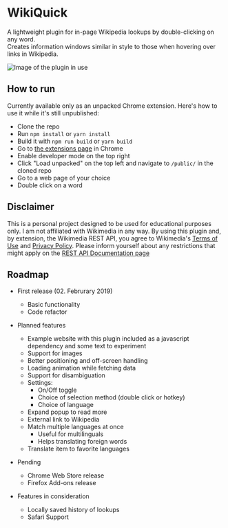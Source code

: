 # WikiQuick

A lightweight plugin for in-page Wikipedia lookups by double-clicking on any word.  
Creates information windows similar in style to those when hovering over links in Wikipedia.

![Image of the plugin in use](https://wielander.me/img/wikiquick@2x.png)

## How to run

Currently available only as an unpacked Chrome extension.
Here's how to use it while it's still unpublished:

+ Clone the repo
+ Run `npm install` or `yarn install`
+ Build it with `npm run build` or `yarn build`
+ Go to [the extensions page](chrome://extensions/) in Chrome
+ Enable developer mode on the top right
+ Click "Load unpacked" on the top left and navigate to `/public/` in the cloned repo
+ Go to a web page of your choice
+ Double click on a word

## Disclaimer

This is a personal project designed to be used for educational purposes only. I am not affiliated with Wikimedia in any way.
By using this plugin and, by extension, the Wikimedia REST API, you agree to Wikimedia's [Terms of Use](https://wikimediafoundation.org/wiki/Terms_of_Use) and [Privacy Policy](https://wikimediafoundation.org/wiki/Privacy_policy).
Please inform yourself about any restrictions that might apply on the [REST API Documentation page](https://en.wikipedia.org/api/rest_v1/)

## Roadmap

+ First release (02. Februrary 2019)
  + Basic functionality
  + Code refactor

+ Planned features
  + Example website with this plugin included as a javascript dependency and some text to experiment
  + Support for images
  + Better positioning and off-screen handling
  + Loading animation while fetching data
  + Support for disambiguation
  + Settings:
    + On/Off toggle
    + Choice of selection method (double click or hotkey)
    + Choice of language
  + Expand popup to read more
  + External link to Wikipedia
  + Match multiple languages at once
    + Useful for multilinguals
    + Helps translating foreign words
  + Translate item to favorite languages

+ Pending
  + Chrome Web Store release
  + Firefox Add-ons release

+ Features in consideration
  + Locally saved history of lookups
  + Safari Support
